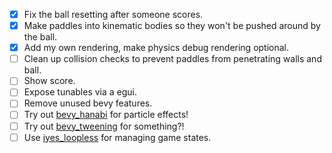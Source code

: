 * [x] Fix the ball resetting after someone scores.
* [x] Make paddles into kinematic bodies so they won't be pushed around by the ball.
* [x] Add my own rendering, make physics debug rendering optional.
* [ ] Clean up collision checks to prevent paddles from penetrating walls and ball.
* [ ] Show score.
* [ ] Expose tunables via a egui.
* [ ] Remove unused bevy features.
* [ ] Try out [bevy_hanabi](https://lib.rs/bevy_hanabi/) for particle effects!
* [ ] Try out [bevy_tweening](https://lib.rs/bevy_tweening/) for something?!
* [ ] Use [iyes_loopless](https://lib.rs/iyes_loopless) for managing game states.
